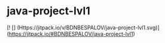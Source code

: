 # java-project-lvl1
[! [] (Https://jitpack.io/v/BDNBESPALOV/java-project-lvl1.svg)] (https://jitpack.io/#BDNBESPALOV/java-project-lvl1)